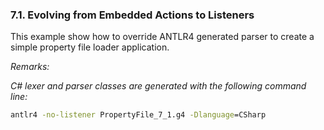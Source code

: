 ﻿### 7.1. Evolving from Embedded Actions to Listeners

This example show how to override ANTLR4 generated parser to create a simple property file loader application.

_Remarks:_

_C# lexer and parser classes are generated with the following command line:_

```bat
antlr4 -no-listener PropertyFile_7_1.g4 -Dlanguage=CSharp
```